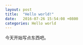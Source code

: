 ```yaml
---
layout: post
title:  "Hello world!"
date:   2016-07-26 15:54:08 +0800
categories: Hello world
---
```

今天开始写点东西吧。
